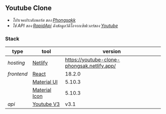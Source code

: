## **Youtube Clone**

* _โปรเจคประดับพอร์ต ของ [Phongsakk](https://github.com/phongsakk)_
 * _ใช้ API ของ [RapidApi](https://rapidapi.com/hub) ดึงข้อมูลวิดีโอจากเซิฟเวอร์ของ [Youtube](https://youtube.com)_
### **Stack**

| type | tool | version |
| - | - | - |
| _hosting_ | [Netlify](https://app.netlify.com/) | https://youtube-clone-phongsak.netlify.app/ |
| _frontend_ | [React](https://reactjs.org) | 18.2.0 |
| | [Material UI](https://mui.com/) | 5.10.3 |
| | [Material Icon](https://mui.com/material-ui/material-icons/) | 5.10.3 |
| _api_ | [Youtube V3](https://rapidapi.com/ytdlfree/api/youtube-v31/) | v3.1 |
